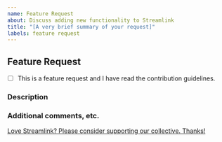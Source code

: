 ```yaml
---
name: Feature Request
about: Discuss adding new functionality to Streamlink
title: "[A very brief summary of your request]"
labels: feature request
---
```


<!-- 
Thanks for filing a feature request!
USE THE TEMPLATE. Otherwise your feature request may be rejected.

First, see the contribution guidelines:
https://github.com/streamlink/streamlink/blob/master/CONTRIBUTING.md#contributing-to-streamlink

Open a plugin request if you're requesting a new plugin instead of a new feature.

Also check the list of open and closed feature requests:
https://github.com/streamlink/streamlink/issues?q=is%3Aissue+label%3A%22feature+request%22

Please see the text preview to avoid unnecessary formatting errors.
-->


## Feature Request

<!-- Replace [ ] with [x] in order to check the box -->
- [ ] This is a feature request and I have read the contribution guidelines.


### Description

<!-- Explain the feature as clearly as you can. What is it, how would you expect it to work, and what value does it bring to Streamlink? -->



### Additional comments, etc.



[Love Streamlink? Please consider supporting our collective. Thanks!](https://opencollective.com/streamlink/donate)
